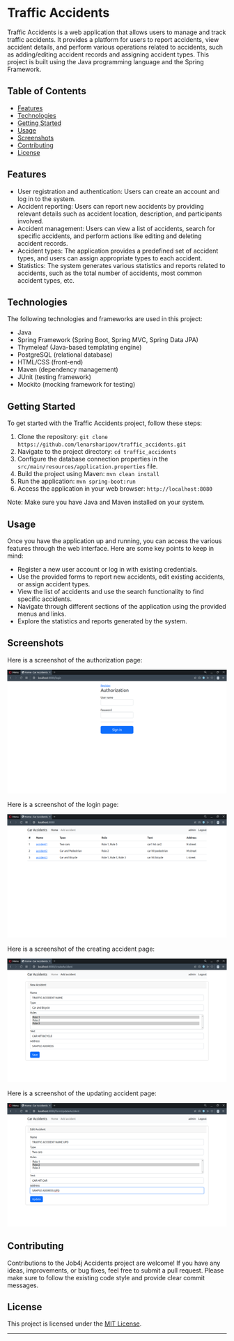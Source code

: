 <h1>Traffic Accidents</h1>

<p>Traffic Accidents is a web application that allows users to manage and track traffic accidents. It provides a platform for users to report accidents, view accident details, and perform various operations related to accidents, such as adding/editing accident records and assigning accident types. This project is built using the Java programming language and the Spring Framework.</p>

<h2>Table of Contents</h2>

<ul>
  <li><a href="#features">Features</a></li>
  <li><a href="#technologies">Technologies</a></li>
  <li><a href="#getting-started">Getting Started</a></li>
  <li><a href="#usage">Usage</a></li>
  <li><a href="#screenshots">Screenshots</a></li>
  <li><a href="#contributing">Contributing</a></li>
  <li><a href="#license">License</a></li>
</ul>

<h2>Features</h2>

<ul>
  <li>User registration and authentication: Users can create an account and log in to the system.</li>
  <li>Accident reporting: Users can report new accidents by providing relevant details such as accident location, description, and participants involved.</li>
  <li>Accident management: Users can view a list of accidents, search for specific accidents, and perform actions like editing and deleting accident records.</li>
  <li>Accident types: The application provides a predefined set of accident types, and users can assign appropriate types to each accident.</li>
  <li>Statistics: The system generates various statistics and reports related to accidents, such as the total number of accidents, most common accident types, etc.</li>
</ul>

<h2>Technologies</h2>

<p>The following technologies and frameworks are used in this project:</p>

<ul>
  <li>Java</li>
  <li>Spring Framework (Spring Boot, Spring MVC, Spring Data JPA)</li>
  <li>Thymeleaf (Java-based templating engine)</li>
  <li>PostgreSQL (relational database)</li>
  <li>HTML/CSS (front-end)</li>
  <li>Maven (dependency management)</li>
  <li>JUnit (testing framework)</li>
  <li>Mockito (mocking framework for testing)</li>
</ul>

<h2>Getting Started</h2>

<p>To get started with the Traffic Accidents project, follow these steps:</p>

<ol>
  <li>Clone the repository: <code>git clone https://github.com/lenarsharipov/traffic_accidents.git</code></li>
  <li>Navigate to the project directory: <code>cd traffic_accidents</code></li>
  <li>Configure the database connection properties in the <code>src/main/resources/application.properties</code> file.</li>
  <li>Build the project using Maven: <code>mvn clean install</code></li>
  <li>Run the application: <code>mvn spring-boot:run</code></li>
  <li>Access the application in your web browser: <code>http://localhost:8080</code></li>
</ol>

<p>Note: Make sure you have Java and Maven installed on your system.</p>

<h2>Usage</h2>

<p>Once you have the application up and running, you can access the various features through the web interface. Here are some key points to keep in mind:</p>

<ul>
  <li>Register a new user account or log in with existing credentials.</li>
  <li>Use the provided forms to report new accidents, edit existing accidents, or assign accident types.</li>
  <li>View the list of accidents and use the search functionality to find specific accidents.</li>
  <li>Navigate through different sections of the application using the provided menus and links.</li>
  <li>Explore the statistics and reports generated by the system.</li>
</ul>

<h2>Screenshots</h2>

<p>Here is a screenshot of the authorization page:</p>

<img src="src/main/resources/static.screenshots/001_authorization.png" alt="Authorization Screenshot">

<p>Here is a screenshot of the login page:</p>

<img src="src/main/resources/static.screenshots/002_logged_in.png" alt="Authorization Screenshot">

<p>Here is a screenshot of the creating accident page:</p>

<img src="src/main/resources/static.screenshots/003_create_accident.png" alt="Authorization Screenshot">

<p>Here is a screenshot of the updating accident page:</p>

<img src="src/main/resources/static.screenshots/004_update_accident.png" alt="Authorization Screenshot">


<h2>Contributing</h2>

<p>Contributions to the Job4j Accidents project are welcome! If you have any ideas, improvements, or bug fixes, feel free to submit a pull request. Please make sure to follow the existing code style and provide clear commit messages.</p>

<h2>License</h2>

<p>This project is licensed under the <a href="LICENSE">MIT License</a>.</p>

<hr>
